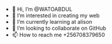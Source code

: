 - 👋 Hi, I’m @WATOABDUL
- 👀 I’m interested in creating my web
- 🌱 I’m currently learning at alison
- 💞️ I’m looking to collaborate on GitHub
- 📫 How to reach me +256708379650

<!---
WATOABDUL/WATOABDUL is a ✨ special ✨ repository because its `README.md` (this file) appears on your GitHub profile.
You can click the Preview link to take a look at your changes.
--->
